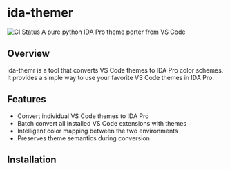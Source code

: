 # ida-themer
![CI Status](https://github.com/mahmoudimus/ida-themr/actions/workflows/python.yml/badge.svg)
A pure python IDA Pro theme porter from VS Code


## Overview
ida-themr is a tool that converts VS Code themes to IDA Pro color schemes. It provides a simple way to use your favorite VS Code themes in IDA Pro.

## Features
- Convert individual VS Code themes to IDA Pro
- Batch convert all installed VS Code extensions with themes
- Intelligent color mapping between the two environments
- Preserves theme semantics during conversion

## Installation
